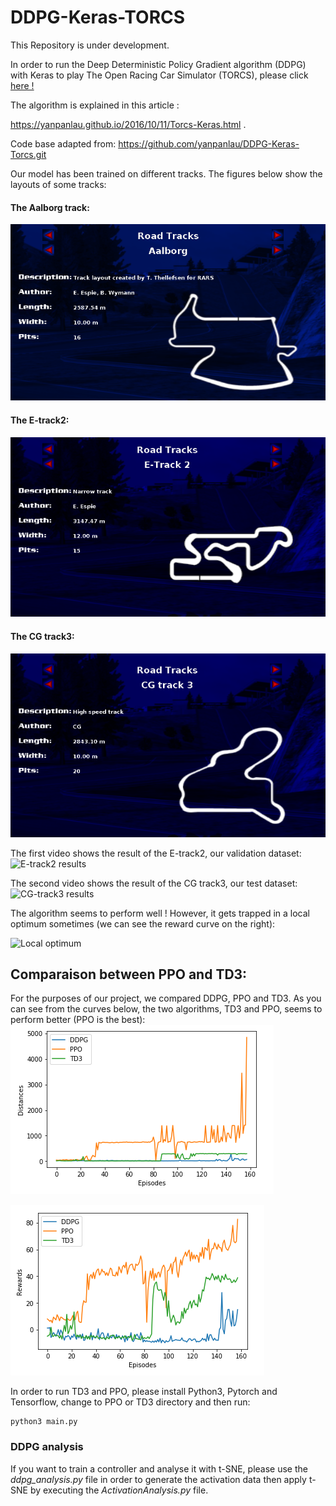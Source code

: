 # DDPG-Keras-TORCS

This Repository is under development.

In order to run the Deep Deterministic Policy Gradient algorithm (DDPG) with Keras to play The Open Racing Car Simulator (TORCS), please click [here !](https://github.com/WissamAKRETCHE/DDPG-Keras-TORCS/blob/master/installation.md)

The algorithm is explained in this article :

https://yanpanlau.github.io/2016/10/11/Torcs-Keras.html .

Code base adapted from: https://github.com/yanpanlau/DDPG-Keras-Torcs.git

Our model has been trained on different tracks. The figures below show the layouts of some tracks:

#### The Aalborg track:
![Aalborg track](/images/Aalborg.png)

#### The E-track2:
![E-track2](/images/Etrack2_layout.png)

#### The CG track3:
![CG track3](/images/cgtrack3.png)

The first video shows the result of the E-track2, our validation dataset:
![E-track2 results](/images/E-track.gif)

The second video shows the result of the CG track3, our test dataset:
![CG-track3 results](/images/CG-track.gif)


The algorithm seems to perform well ! However, it gets trapped in a local optimum sometimes (we can see the reward curve on the right):

![Local optimum](local_optimum.gif)

## Comparaison between PPO and TD3:
For the purposes of our project, we compared DDPG, PPO and TD3. As you can see from the curves below, the two algorithms, TD3 and PPO, seems to perform better (PPO is the best):
![DDPG_vs_TD3_vs_PPO_distances](/images/distances.png)

![DDPG_vs_TD3_vs_PPO_rewards](/images/rewards.png)

In order to run TD3 and PPO, please install Python3, Pytorch and Tensorflow, change to PPO or TD3 directory and then run:
```
python3 main.py
```
### DDPG analysis

If you want to train a controller and analyse it with t-SNE, please use the *ddpg_analysis.py* file in order to generate the activation data then apply t-SNE by executing the *ActivationAnalysis.py* file.


